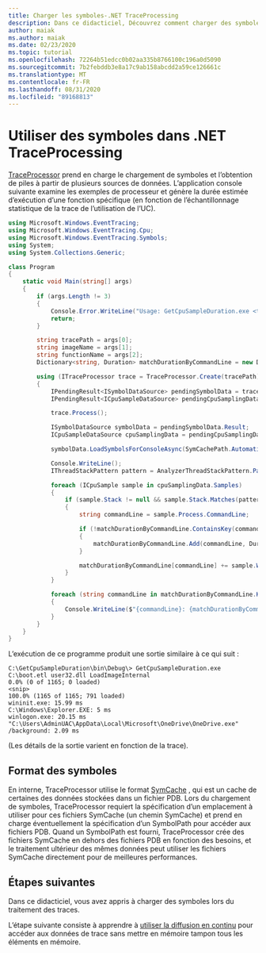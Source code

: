 ```yaml
---
title: Charger les symboles-.NET TraceProcessing
description: Dans ce didacticiel, Découvrez comment charger des symboles lors du traitement des traces.
author: maiak
ms.author: maiak
ms.date: 02/23/2020
ms.topic: tutorial
ms.openlocfilehash: 72264b51edcc0b02aa335b8766100c196a0d5090
ms.sourcegitcommit: 7b2febddb3e8a17c9ab158abcdd2a59ce126661c
ms.translationtype: MT
ms.contentlocale: fr-FR
ms.lasthandoff: 08/31/2020
ms.locfileid: "89168813"
---
```

# <a name="use-symbols-in-net-traceprocessing"></a>Utiliser des symboles dans .NET TraceProcessing

[TraceProcessor](/dotnet/api/microsoft.windows.eventtracing.traceprocessor) prend en charge le chargement de symboles et l’obtention de piles à partir de plusieurs sources de données. L’application console suivante examine les exemples de processeur et génère la durée estimée d’exécution d’une fonction spécifique (en fonction de l’échantillonnage statistique de la trace de l’utilisation de l’UC).

```csharp
using Microsoft.Windows.EventTracing;
using Microsoft.Windows.EventTracing.Cpu;
using Microsoft.Windows.EventTracing.Symbols;
using System;
using System.Collections.Generic;

class Program
{
    static void Main(string[] args)
    {
        if (args.Length != 3)
        {
            Console.Error.WriteLine("Usage: GetCpuSampleDuration.exe <trace.etl> <imageName> <functionName>");
            return;
        }

        string tracePath = args[0];
        string imageName = args[1];
        string functionName = args[2];
        Dictionary<string, Duration> matchDurationByCommandLine = new Dictionary<string, Duration>();

        using (ITraceProcessor trace = TraceProcessor.Create(tracePath))
        {
            IPendingResult<ISymbolDataSource> pendingSymbolData = trace.UseSymbols();
            IPendingResult<ICpuSampleDataSource> pendingCpuSamplingData = trace.UseCpuSamplingData();

            trace.Process();

            ISymbolDataSource symbolData = pendingSymbolData.Result;
            ICpuSampleDataSource cpuSamplingData = pendingCpuSamplingData.Result;

            symbolData.LoadSymbolsForConsoleAsync(SymCachePath.Automatic, SymbolPath.Automatic).GetAwaiter().GetResult();

            Console.WriteLine();
            IThreadStackPattern pattern = AnalyzerThreadStackPattern.Parse($"{imageName}!{functionName}");

            foreach (ICpuSample sample in cpuSamplingData.Samples)
            {
                if (sample.Stack != null && sample.Stack.Matches(pattern))
                {
                    string commandLine = sample.Process.CommandLine;

                    if (!matchDurationByCommandLine.ContainsKey(commandLine))
                    {
                        matchDurationByCommandLine.Add(commandLine, Duration.Zero);
                    }

                    matchDurationByCommandLine[commandLine] += sample.Weight;
                }
            }

            foreach (string commandLine in matchDurationByCommandLine.Keys)
            {
                Console.WriteLine($"{commandLine}: {matchDurationByCommandLine[commandLine]}");
            }
        }
    }
}
```

L’exécution de ce programme produit une sortie similaire à ce qui suit :

```shell
C:\GetCpuSampleDuration\bin\Debug\> GetCpuSampleDuration.exe C:\boot.etl user32.dll LoadImageInternal
0.0% (0 of 1165; 0 loaded)
<snip>
100.0% (1165 of 1165; 791 loaded)
wininit.exe: 15.99 ms
C:\Windows\Explorer.EXE: 5 ms
winlogon.exe: 20.15 ms
"C:\Users\AdminUAC\AppData\Local\Microsoft\OneDrive\OneDrive.exe" /background: 2.09 ms
```

(Les détails de la sortie varient en fonction de la trace).

## <a name="symbols-format"></a>Format des symboles

En interne, TraceProcessor utilise le format [SymCache](/windows-hardware/test/wpt/loading-symbols#symcache-path) , qui est un cache de certaines des données stockées dans un fichier PDB. Lors du chargement de symboles, TraceProcessor requiert la spécification d’un emplacement à utiliser pour ces fichiers SymCache (un chemin SymCache) et prend en charge éventuellement la spécification d’un SymbolPath pour accéder aux fichiers PDB. Quand un SymbolPath est fourni, TraceProcessor crée des fichiers SymCache en dehors des fichiers PDB en fonction des besoins, et le traitement ultérieur des mêmes données peut utiliser les fichiers SymCache directement pour de meilleures performances.

## <a name="next-steps"></a>Étapes suivantes

Dans ce didacticiel, vous avez appris à charger des symboles lors du traitement des traces.

L’étape suivante consiste à apprendre à [utiliser la diffusion en continu](streaming.md) pour accéder aux données de trace sans mettre en mémoire tampon tous les éléments en mémoire.